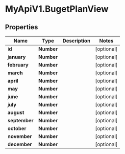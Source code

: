 # MyApiV1.BugetPlanView

## Properties

Name | Type | Description | Notes
------------ | ------------- | ------------- | -------------
**id** | **Number** |  | [optional] 
**january** | **Number** |  | [optional] 
**february** | **Number** |  | [optional] 
**march** | **Number** |  | [optional] 
**april** | **Number** |  | [optional] 
**may** | **Number** |  | [optional] 
**june** | **Number** |  | [optional] 
**july** | **Number** |  | [optional] 
**august** | **Number** |  | [optional] 
**september** | **Number** |  | [optional] 
**october** | **Number** |  | [optional] 
**november** | **Number** |  | [optional] 
**december** | **Number** |  | [optional] 


